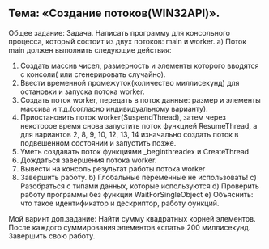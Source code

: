 ## Тема: «Создание потоков(WIN32API)».

Общее задание:
Задача. Написать программу для консольного процесса, который состоит из двух
потоков: main и worker.
a) Поток main должен выполнить следующие действия:
1. Создать массив чисел, размерность и элементы которого вводятся с консоли( или
сгенерировать случайно).
2. Ввести временной промежуток(количество миллисекунд) для остановки и запуска потока
worker.
3. Создать поток worker, передать в поток данные: размер и элементы массива и
т.д.(согласно индивидуальному варианту).
4. Приостановить поток worker(SuspendThread), затем через некоторое время снова
запустить поток функцией ResumeThread, а для вариантов 2, 8, 9, 10, 12, 13, 14 изначально
создать поток в подвешенном состоянии и запустить позже.
5. Уметь создавать поток функциями _beginthreadex и CreateThread
6. Дождаться завершения потока worker.
7. Вывести на консоль результат работы потока worker
8. Завершить работу.
b) Глобальные переменные не использовать!
c) Разобраться с типами данных, которые используются
d) Проверить работу программы без функции WaitForSingleObject
e) Объяснить: что такое идентификатор и дескриптор, работу функций.

Мой варинт доп.задание: Найти сумму квадратных корней элементов. После каждого суммирования элементов «спать»
200 миллисекунд. Завершить свою работу.
